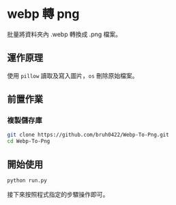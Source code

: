 # webp 轉 png
批量將資料夾內 .webp 轉換成 .png 檔案。

## 運作原理
使用 `pillow` 讀取及寫入圖片，`os` 刪除原始檔案。

## 前置作業
### 複製儲存庫
```bash
git clone https://github.com/bruh0422/Webp-To-Png.git
cd Webp-To-Png
```

## 開始使用
```bash
python run.py
```
接下來按照程式指定的步驟操作即可。
